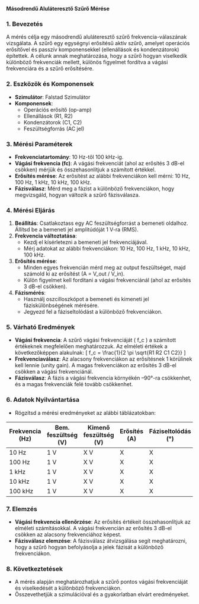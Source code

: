  
**Másodrendű Aluláteresztő Szűrő Mérése**

### 1. Bevezetés
A mérés célja egy másodrendű aluláteresztő szűrő frekvencia-válaszának vizsgálata. A szűrő egy egységnyi erősítésű aktív szűrő, amelyet operációs erősítővel és passzív komponensekkel (ellenállások és kondenzátorok) építettek. A célunk annak meghatározása, hogy a szűrő hogyan viselkedik különböző frekvenciák mellett, különös figyelmet fordítva a vágási frekvenciára és a szűrő erősítésére.

### 2. Eszközök és Komponensek
- **Szimulátor**: Falstad Szimulátor 
- **Komponensek**:
  - Operációs erősítő (op-amp)
  - Ellenállások (R1, R2)
  - Kondenzátorok (C1, C2)
  - Feszültségforrás (AC jel)
  

### 3. Mérési Paraméterek
- **Frekvenciatartomány**: 10 Hz-től 100 kHz-ig.
- **Vágási frekvencia (fc)**: A vágási frekvenciát (ahol az erősítés 3 dB-el csökken) mérjük és összehasonlítjuk a számított értékkel.
- **Erősítés mérése**: Az erősítést az alábbi frekvenciákon kell mérni: 10 Hz, 100 Hz, 1 kHz, 10 kHz, 100 kHz.
- **Fázisválasz**: Mérd meg a fázist a különböző frekvenciákon, hogy megvizsgáld, hogyan változik a szűrő fázisválasza.

### 4. Mérési Eljárás
1. **Beállítás**: Csatlakoztass egy AC feszültségforrást a bemeneti oldalhoz. Állítsd be a bemeneti jel amplitúdóját 1 V-ra (RMS).
2. **Frekvencia változtatása**:
   - Kezdj el kísérletezni a bemeneti jel frekvenciájával.
   - Mérj adatokat az alábbi frekvenciákon: 10 Hz, 100 Hz, 1 kHz, 10 kHz, 100 kHz.
3. **Erősítés mérése**:
   - Minden egyes frekvencián mérd meg az output feszültséget, majd számold ki az erősítést (A = V_out / V_in).
   - Külön figyelmet kell fordítani a vágási frekvenciánál (ahol az erősítés 3 dB-el csökken).
4. **Fázismérés**:
   - Használj oszcilloszkópot a bemeneti és kimeneti jel fáziskülönbségének mérésére.
   - Jegyezd fel a fáziseltolódást a különböző frekvenciákon.

### 5. Várható Eredmények
- **Vágási frekvencia**: A szűrő vágási frekvenciáját \( f_c \) a számított értékeknek megfelelően meghatározzuk. Az elméleti értékek a következőképpen alakulnak:
  \[
  f_c = \frac{1}{2 \pi \sqrt{R1 R2 C1 C2}}
  \]
- **Frekvenciaválasz**: Az alacsony frekvenciákon az erősítésnek 1 körülinek kell lennie (unity gain). A magas frekvenciákon az erősítés 3 dB-el csökken a vágási frekvenciánál.
- **Fázisválasz**: A fázis a vágási frekvencia környékén –90°-ra csökkenhet, és a magas frekvenciák felé tovább csökkenhet.

### 6. Adatok Nyilvántartása
- Rögzítsd a mérési eredményeket az alábbi táblázatokban:

| Frekvencia (Hz) | Bem. feszültség (V) | Kimenő feszültség (V) | Erősítés (A) | Fáziseltolódás (°) |
|-----------------|---------------------|-----------------------|--------------|---------------------|
| 10 Hz           | 1 V                 | X V                   | X            | X                   |
| 100 Hz          | 1 V                 | X V                   | X            | X                   |
| 1 kHz           | 1 V                 | X V                   | X            | X                   |
| 10 kHz          | 1 V                 | X V                   | X            | X                   |
| 100 kHz         | 1 V                 | X V                   | X            | X                   |

### 7. Elemzés
- **Vágási frekvencia ellenőrzése**: Az erősítés értékeit összehasonlítjuk az elméleti számításokkal. A vágási frekvencián az erősítés 3 dB-el csökken az alacsony frekvenciához képest.
- **Fázisválasz elemzése**: A fázisválasz átvizsgálása segít meghatározni, hogy a szűrő hogyan befolyásolja a jelek fázisát a különböző frekvenciákon.

### 8. Következtetések
- A mérés alapján meghatározhatjuk a szűrő pontos vágási frekvenciáját és viselkedését a különböző frekvenciákon.
- Összevethetjük a szimulációval és a gyakorlatban elvárt eredményeket.

